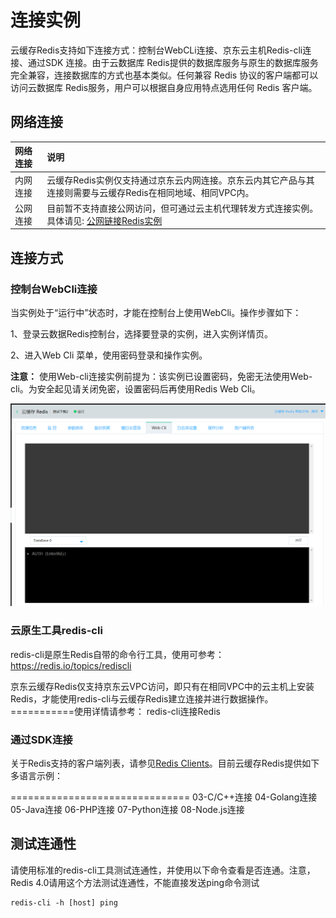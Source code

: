# 连接实例


云缓存Redis支持如下连接方式：控制台WebCLi连接、京东云主机Redis-cli连接、通过SDK 连接。由于云数据库 Redis提供的数据库服务与原生的数据库服务完全兼容，连接数据库的方式也基本类似。任何兼容 Redis 协议的客户端都可以访问云数据库 Redis服务，用户可以根据自身应用特点选用任何 Redis 客户端。



##  网络连接
|  网络连接  |  说明  |  
| :--- | :---  | 
|  内网连接	|  云缓存Redis实例仅支持通过京东云内网连接。京东云内其它产品与其连接则需要与云缓存Redis在相同地域、相同VPC内。|  
|  公网连接	|  目前暂不支持直接公网访问，但可通过云主机代理转发方式连接实例。具体请见:  [公网链接Redis实例](../Operation-Guide/Connect/ConnectInstance.md)  |  


##  连接方式

###  控制台WebCli连接

当实例处于“运行中”状态时，才能在控制台上使用WebCli。操作步骤如下：

1、登录云数据Redis控制台，选择要登录的实例，进入实例详情页。

2、进入Web Cli 菜单，使用密码登录和操作实例。

**注意：**  使用Web-cli连接实例前提为：该实例已设置密码，免密无法使用Web-cli。为安全起见请关闭免密，设置密码后再使用Redis Web Cli。 

![](../../../../image/Redis/Connect-Instances-1.png)



###  云原生工具redis-cli

redis-cli是原生Redis自带的命令行工具，使用可参考：https://redis.io/topics/rediscli

京东云缓存Redis仅支持京东云VPC访问，即只有在相同VPC中的云主机上安装Redis，才能使用redis-cli与云缓存Redis建立连接并进行数据操作。===========使用详情请参考： redis-cli连接Redis 


###  通过SDK连接
关于Redis支持的客户端列表，请参见[Redis Clients](http://redis.io/clients)。目前云缓存Redis提供如下多语言示例：

===============================
03-C/C++连接
04-Golang连接
05-Java连接
06-PHP连接
07-Python连接
08-Node.js连接


##  测试连通性

请使用标准的redis-cli工具测试连通性，并使用以下命令查看是否连通。注意，Redis 4.0请用这个方法测试连通性，不能直接发送ping命令测试

    redis-cli -h [host] ping
   
    



